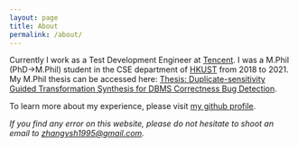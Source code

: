 ```yaml
---
layout: page
title: About
permalink: /about/
---
```


Currently I work as a Test Development Engineer at [Tencent](https://www.tencent.com/en-us). I was a M.Phil (PhD->M.Phil) student in the CSE department of [HKUST](https://www.ust.hk/) from 2018 to 2021. My M.Phil thesis can be accessed here: [Thesis: Duplicate-sensitivity Guided Transformation Synthesis for DBMS Correctness Bug Detection](https://arxiv.org/abs/2107.03660).

To learn more about my experience, please visit [my github profile](https://github.com/zhangysh1995).

*If you find any error on this website, please do not hesitate to shoot an email to zhangysh1995@gmail.com.*

[jekyll-organization]: https://github.com/jekyll
